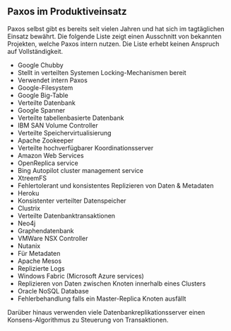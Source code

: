 ## Paxos im Produktiveinsatz

Paxos selbst gibt es bereits seit vielen Jahren und hat sich im tagtäglichen Einsatz bewährt. Die folgende Liste zeigt einen Ausschnitt von bekannten Projekten, welche Paxos intern nutzen. Die Liste erhebt keinen Anspruch auf Vollständigkeit.

- Google Chubby 
 - Stellt in verteilten Systemen Locking-Mechanismen bereit 
 - Verwendet intern Paxos
- Google-Filesystem
- Google Big-Table 
 - Verteilte Datenbank 
- Google Spanner 
 - Verteilte tabellenbasierte Datenbank 
- IBM SAN Volume Controller 
 - Verteilte Speichervirtualisierung 
- Apache Zookeeper 
 - Verteilte hochverfügbarer Koordinationsserver 
- Amazon Web Services 
- OpenReplica service
- Bing Autopilot cluster management service
- XtreemFS
 - Fehlertolerant und konsistentes Replizieren von Daten & Metadaten
- Heroku
 - Konsistenter verteilter Datenspeicher
- Clustrix
 - Verteilte Datenbanktransaktionen
- Neo4j
 - Graphendatenbank
- VMWare NSX Controller
- Nutanix
 - Für Metadaten
- Apache Mesos
 - Replizierte Logs
- Windows Fabric (Microsoft Azure services)
 - Replizieren von Daten zwischen Knoten innerhalb eines Clusters
- Oracle NoSQL Database
 - Fehlerbehandlung falls ein Master-Replica Knoten ausfällt

Darüber hinaus verwenden viele Datenbankreplikationsserver einen Konsens-Algorithmus zu Steuerung von Transaktionen.
